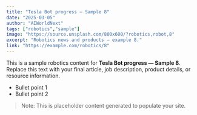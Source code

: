 ```yaml
---
title: "Tesla Bot progress — Sample 8"
date: "2025-03-05"
author: "AIWorldNext"
tags: ["robotics","sample"]
image: "https://source.unsplash.com/800x600/?robotics,robot,8"
excerpt: "Robotics news and products — example 8."
link: "https://example.com/robotics/8"
---
```


This is a sample robotics content for **Tesla Bot progress — Sample 8**. Replace this text with your final article, job description, product details, or resource information.

- Bullet point 1
- Bullet point 2

> Note: This is placeholder content generated to populate your site.
